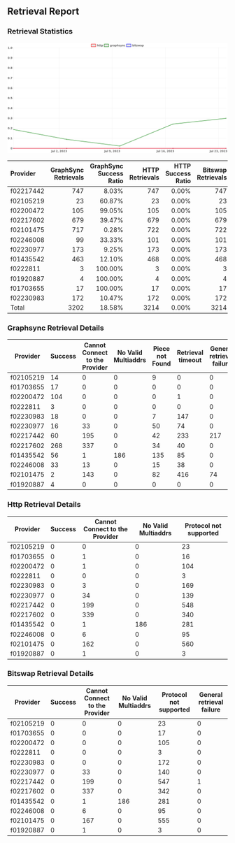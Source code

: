 ## Retrieval Report
### Retrieval Statistics
<img src="https://raw.githubusercontent.com/data-preservation-programs/filplus-checker-assets/main/filecoin-project/filecoin-plus-large-datasets/issues/2045/1690625344766.png"/>

| Provider  | GraphSync Retrievals | GraphSync Success Ratio | HTTP Retrievals | HTTP Success Ratio | Bitswap Retrievals | Bitswap Success Ratio |
| :-------- | -------------------: | ----------------------: | --------------: | -----------------: | -----------------: | --------------------: |
| f02217442 |                  747 |                   8.03% |             747 |              0.00% |                747 |                 0.00% |
| f02105219 |                   23 |                  60.87% |              23 |              0.00% |                 23 |                 0.00% |
| f02200472 |                  105 |                  99.05% |             105 |              0.00% |                105 |                 0.00% |
| f02217602 |                  679 |                  39.47% |             679 |              0.00% |                679 |                 0.00% |
| f02101475 |                  717 |                   0.28% |             722 |              0.00% |                722 |                 0.00% |
| f02246008 |                   99 |                  33.33% |             101 |              0.00% |                101 |                 0.00% |
| f02230977 |                  173 |                   9.25% |             173 |              0.00% |                173 |                 0.00% |
| f01435542 |                  463 |                  12.10% |             468 |              0.00% |                468 |                 0.00% |
| f0222811  |                    3 |                 100.00% |               3 |              0.00% |                  3 |                 0.00% |
| f01920887 |                    4 |                 100.00% |               4 |              0.00% |                  4 |                 0.00% |
| f01703655 |                   17 |                 100.00% |              17 |              0.00% |                 17 |                 0.00% |
| f02230983 |                  172 |                  10.47% |             172 |              0.00% |                172 |                 0.00% |
| Total     |                 3202 |                  18.58% |            3214 |              0.00% |               3214 |                 0.00% |

### Graphsync Retrieval Details
| Provider  | Success | Cannot Connect to the Provider | No Valid Multiaddrs | Piece not Found | Retrieval timeout | General retrieval failure |
| --------- | ------- | ------------------------------ | ------------------- | --------------- | ----------------- | ------------------------- |
| f02105219 | 14      | 0                              | 0                   | 9               | 0                 | 0                         |
| f01703655 | 17      | 0                              | 0                   | 0               | 0                 | 0                         |
| f02200472 | 104     | 0                              | 0                   | 0               | 1                 | 0                         |
| f0222811  | 3       | 0                              | 0                   | 0               | 0                 | 0                         |
| f02230983 | 18      | 0                              | 0                   | 7               | 147               | 0                         |
| f02230977 | 16      | 33                             | 0                   | 50              | 74                | 0                         |
| f02217442 | 60      | 195                            | 0                   | 42              | 233               | 217                       |
| f02217602 | 268     | 337                            | 0                   | 34              | 40                | 0                         |
| f01435542 | 56      | 1                              | 186                 | 135             | 85                | 0                         |
| f02246008 | 33      | 13                             | 0                   | 15              | 38                | 0                         |
| f02101475 | 2       | 143                            | 0                   | 82              | 416               | 74                        |
| f01920887 | 4       | 0                              | 0                   | 0               | 0                 | 0                         |

### Http Retrieval Details
| Provider  | Success | Cannot Connect to the Provider | No Valid Multiaddrs | Protocol not supported |
| --------- | ------- | ------------------------------ | ------------------- | ---------------------- |
| f02105219 | 0       | 0                              | 0                   | 23                     |
| f01703655 | 0       | 1                              | 0                   | 16                     |
| f02200472 | 0       | 1                              | 0                   | 104                    |
| f0222811  | 0       | 0                              | 0                   | 3                      |
| f02230983 | 0       | 3                              | 0                   | 169                    |
| f02230977 | 0       | 34                             | 0                   | 139                    |
| f02217442 | 0       | 199                            | 0                   | 548                    |
| f02217602 | 0       | 339                            | 0                   | 340                    |
| f01435542 | 0       | 1                              | 186                 | 281                    |
| f02246008 | 0       | 6                              | 0                   | 95                     |
| f02101475 | 0       | 162                            | 0                   | 560                    |
| f01920887 | 0       | 1                              | 0                   | 3                      |

### Bitswap Retrieval Details
| Provider  | Success | Cannot Connect to the Provider | No Valid Multiaddrs | Protocol not supported | General retrieval failure |
| --------- | ------- | ------------------------------ | ------------------- | ---------------------- | ------------------------- |
| f02105219 | 0       | 0                              | 0                   | 23                     | 0                         |
| f01703655 | 0       | 0                              | 0                   | 17                     | 0                         |
| f02200472 | 0       | 0                              | 0                   | 105                    | 0                         |
| f0222811  | 0       | 0                              | 0                   | 3                      | 0                         |
| f02230983 | 0       | 0                              | 0                   | 172                    | 0                         |
| f02230977 | 0       | 33                             | 0                   | 140                    | 0                         |
| f02217442 | 0       | 199                            | 0                   | 547                    | 1                         |
| f02217602 | 0       | 337                            | 0                   | 342                    | 0                         |
| f01435542 | 0       | 1                              | 186                 | 281                    | 0                         |
| f02246008 | 0       | 6                              | 0                   | 95                     | 0                         |
| f02101475 | 0       | 167                            | 0                   | 555                    | 0                         |
| f01920887 | 0       | 1                              | 0                   | 3                      | 0                         |
